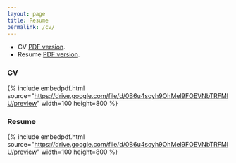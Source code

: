 ```yaml
---
layout: page
title: Resume
permalink: /cv/
---
```



- CV [PDF version](/images/cv_sdaza.pdf).
- Resume [PDF version](/images/resume_sdaza.pdf).

<!-- The PDF should be embedded underneath -- uses Google Docs for embedding and works if the PDF is on dropbox. Works sporadically if PDF is elsewhere too. -->


### CV

{% include embedpdf.html source="https://drive.google.com/file/d/0B6u4soyh9OhMel9FOEVNbTRFMlU/preview" width=100 height=800 %}


### Resume

{% include embedpdf.html source="https://drive.google.com/file/d/0B6u4soyh9OhMel9FOEVNbTRFMlU/preview" width=100 height=800 %}
